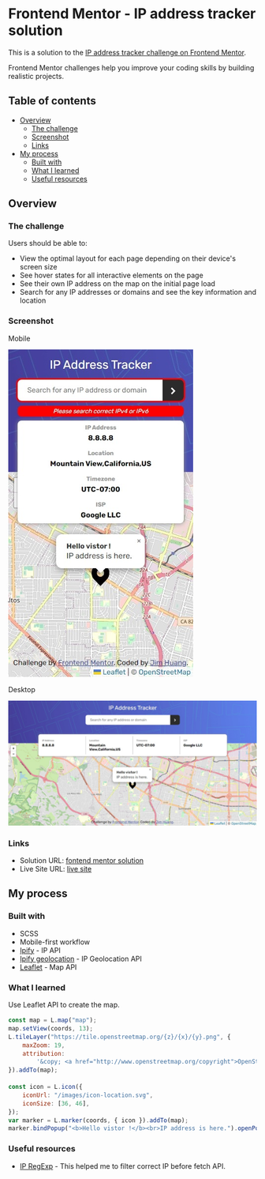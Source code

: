 # Frontend Mentor - IP address tracker solution

This is a solution to the [IP address tracker challenge on Frontend Mentor](https://www.frontendmentor.io/challenges/ip-address-tracker-I8-0yYAH0).

Frontend Mentor challenges help you improve your coding skills by building realistic projects.

## Table of contents

-   [Overview](#overview)
    -   [The challenge](#the-challenge)
    -   [Screenshot](#screenshot)
    -   [Links](#links)
-   [My process](#my-process)
    -   [Built with](#built-with)
    -   [What I learned](#what-i-learned)
    -   [Useful resources](#useful-resources)

## Overview

### The challenge

Users should be able to:

-   View the optimal layout for each page depending on their device's screen size
-   See hover states for all interactive elements on the page
-   See their own IP address on the map on the initial page load
-   Search for any IP addresses or domains and see the key information and location

### Screenshot

Mobile

![](/screenshot//mobile.jpeg)

Desktop

![](/screenshot/desktop.jpeg)

### Links

-   Solution URL: [fontend mentor solution](https://www.frontendmentor.io/solutions/vanilla-js-with-scss-YoKx0uA__U)
-   Live Site URL: [live site](https://jim-ip-address-tracker-master.netlify.app/)

## My process

### Built with

-   SCSS
-   Mobile-first workflow
-   [Ipify](https://www.ipify.org/) - IP API
-   [Ipify geolocation](https://geo.ipify.org/) - IP Geolocation API
-   [Leaflet](https://leafletjs.com/) - Map API

### What I learned

Use Leaflet API to create the map.

```js
const map = L.map("map");
map.setView(coords, 13);
L.tileLayer("https://tile.openstreetmap.org/{z}/{x}/{y}.png", {
    maxZoom: 19,
    attribution:
        '&copy; <a href="http://www.openstreetmap.org/copyright">OpenStreetMap</a>',
}).addTo(map);

const icon = L.icon({
    iconUrl: "/images/icon-location.svg",
    iconSize: [36, 46],
});
var marker = L.marker(coords, { icon }).addTo(map);
marker.bindPopup("<b>Hello vistor !</b><br>IP address is here.").openPopup();
```

### Useful resources

-   [IP RegExp](https://www.regextester.com/104038m) - This helped me to filter correct IP before fetch API.
